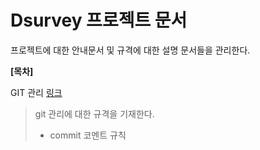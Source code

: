 # Dsurvey 프로젝트 문서

프로젝트에 대한 안내문서 및 규격에 대한 설명 문서들을 관리한다.

__[목차]__

GIT 관리 [링크](./git/README.md)

> git 관리에 대한 규격을 기재한다.
>  - commit 코멘트 규칙
